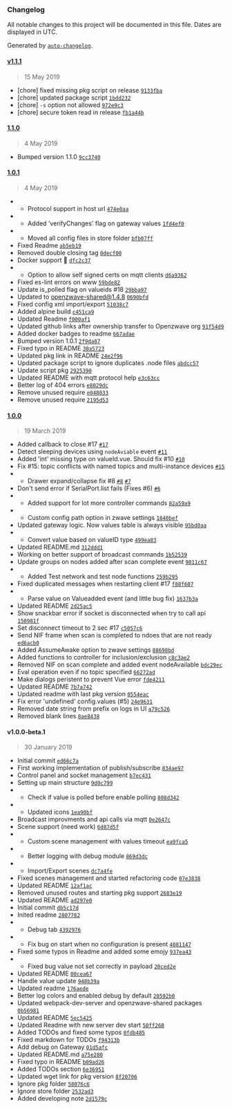 ### Changelog

All notable changes to this project will be documented in this file. Dates are displayed in UTC.

Generated by [`auto-changelog`](https://github.com/CookPete/auto-changelog).

#### [v1.1.1](https://github.com/robertsLando/Zwave2Mqtt/compare/v1.1.1...v1.1.1)

> 15 May 2019

- [chore] fixed missing pkg script on release [`9133fba`](https://github.com/robertsLando/Zwave2Mqtt/commit/9133fbaba0d8540c71083dcdf9f0d184eba708c4)
- [chore] updated package script [`1bdd232`](https://github.com/robertsLando/Zwave2Mqtt/commit/1bdd2326e03650f4cbae36681de9e0fe193439ab)
- [chore] `-s` option not allowed [`972e9c3`](https://github.com/robertsLando/Zwave2Mqtt/commit/972e9c39cc5c5cdc6b422785a031a3191dde3113)
- [chore] secure token read in release [`fb1a44b`](https://github.com/robertsLando/Zwave2Mqtt/commit/fb1a44b0d8f4e0ae4d4ba8affde0a1ea7e321d3c)

#### [1.1.0](https://github.com/robertsLando/Zwave2Mqtt/compare/1.0.1...1.1.0)

> 4 May 2019

- Bumped version 1.1.0 [`9cc3740`](https://github.com/robertsLando/Zwave2Mqtt/commit/9cc3740740b57f1e896139b5ffdb25be7576ad58)

#### [1.0.1](https://github.com/robertsLando/Zwave2Mqtt/compare/1.0.0...1.0.1)

> 4 May 2019

- - Protocol support in host url [`474e0aa`](https://github.com/robertsLando/Zwave2Mqtt/commit/474e0aa9a87d067c52824554e4363949dfa4bdb2)
- - Added 'verifyChanges' flag on gateway values [`1fd4ef0`](https://github.com/robertsLando/Zwave2Mqtt/commit/1fd4ef03f410ed162610ef4afc8515b6c8577b05)
- - Moved all config files in store folder [`bfb07ff`](https://github.com/robertsLando/Zwave2Mqtt/commit/bfb07ff57f27daa2e35267cf16907bea8be3b135)
- Fixed Readme [`ab5eb19`](https://github.com/robertsLando/Zwave2Mqtt/commit/ab5eb19be8b2a0f745a6f23761d8f9ff492f2239)
- Removed  double closing tag [`0decf00`](https://github.com/robertsLando/Zwave2Mqtt/commit/0decf00634e3918cdfaa0be9061947926c64dc3a)
- Docker support :tada: [`dfc2c37`](https://github.com/robertsLando/Zwave2Mqtt/commit/dfc2c3713cf5677006eff5469c54cf6b61bba3c5)
- - Option to allow self signed certs on mqtt clients [`d6a9362`](https://github.com/robertsLando/Zwave2Mqtt/commit/d6a93623647550d88ac89805f503b89ad69c4ca2)
- Fixed es-lint errors on www [`59bde82`](https://github.com/robertsLando/Zwave2Mqtt/commit/59bde82bd05a7260c8a1147e3b188c06530c6480)
- Update is_polled flag on valueids #18 [`29bba97`](https://github.com/robertsLando/Zwave2Mqtt/commit/29bba9716a3ddc05ae793a50e4a45a3b081d5c8f)
- Updated to openzwave-shared@1.4.8 [`0690bfd`](https://github.com/robertsLando/Zwave2Mqtt/commit/0690bfdea9c8d41b02b393bed84c57c62ed0cf1b)
- Fixed config xml import/export [`51038c7`](https://github.com/robertsLando/Zwave2Mqtt/commit/51038c7edf3fac0d5ab1a5ad7662ff4abacc1903)
- Added alpine build [`c451ca9`](https://github.com/robertsLando/Zwave2Mqtt/commit/c451ca95c8dfb38cb94cc3862843c1dfb9fc62e0)
- Updated Readme [`f000af1`](https://github.com/robertsLando/Zwave2Mqtt/commit/f000af17a455cd78ef8985d3f8e051904457401e)
- Updated github links after ownership transfer to Openzwave org [`91f54d9`](https://github.com/robertsLando/Zwave2Mqtt/commit/91f54d9715ae436920fdfbe8054432f27f4125b9)
- Added docker badges to readme [`667adae`](https://github.com/robertsLando/Zwave2Mqtt/commit/667adae2e1e8db4233e54c08d911e28454f77500)
- Bumped version 1.0.1 [`2f9da87`](https://github.com/robertsLando/Zwave2Mqtt/commit/2f9da876ff148aa5be5dece76a1cac0115dd0c54)
- Fixed typo in README [`30a5723`](https://github.com/robertsLando/Zwave2Mqtt/commit/30a5723b5bd96e307a40187b4b700421e3279383)
- Updated pkg link in README [`24e2f96`](https://github.com/robertsLando/Zwave2Mqtt/commit/24e2f96bcd883e94cf1958ff427d5a31bdd1a989)
- Updated package script to ignore duplicates .node files [`abdcc57`](https://github.com/robertsLando/Zwave2Mqtt/commit/abdcc57f484396304e77329f7bc1b95d3db333f9)
- Update script pkg [`2925390`](https://github.com/robertsLando/Zwave2Mqtt/commit/2925390dfac6d2d9f7b5e759835c4f031cbc49c3)
- Updated README with mqtt protocol help [`e3c63cc`](https://github.com/robertsLando/Zwave2Mqtt/commit/e3c63ccb10365667320561f17b699585e25d68ac)
- Better log of 404 errors [`e8029dc`](https://github.com/robertsLando/Zwave2Mqtt/commit/e8029dc38c6cbab98b6ea60259217584db6586e9)
- Remove unused require [`e048033`](https://github.com/robertsLando/Zwave2Mqtt/commit/e048033c7b08f7272ed426a82576f2b2e6cfd43b)
- Remove unused require [`2195d53`](https://github.com/robertsLando/Zwave2Mqtt/commit/2195d53146ae96d86892a1343f7532a4d411b393)

#### [1.0.0](https://github.com/robertsLando/Zwave2Mqtt/compare/v1.0.0-beta.1...1.0.0)

> 19 March 2019

- Added callback to close #17 [`#17`](https://github.com/robertsLando/Zwave2Mqtt/issues/17)
- Detect sleeping devices using `nodeAviable` event [`#11`](https://github.com/robertsLando/Zwave2Mqtt/issues/11)
- Added 'int' missing type on valueId.vue. Should fix #10 [`#10`](https://github.com/robertsLando/Zwave2Mqtt/issues/10)
- Fix #15: topic conflicts with named topics and multi-instance devices [`#15`](https://github.com/robertsLando/Zwave2Mqtt/issues/15)
- - Drawer expand/collapse fix #8 [`#8`](https://github.com/robertsLando/Zwave2Mqtt/issues/8) [`#7`](https://github.com/robertsLando/Zwave2Mqtt/issues/7)
- Don't send error if SerialPort.list fails (Fixes #6) [`#6`](https://github.com/robertsLando/Zwave2Mqtt/issues/6)
- - Added support for lot more controller commands [`82a59a9`](https://github.com/robertsLando/Zwave2Mqtt/commit/82a59a9d1c98c5072ea80752a6c9d0ed36957522)
- - Custom config path option in zwave settings [`1840bef`](https://github.com/robertsLando/Zwave2Mqtt/commit/1840bef82ae786fd2adf6becb99619950cb5e356)
- Updated gateway logic. Now values table is always visible [`95bd0aa`](https://github.com/robertsLando/Zwave2Mqtt/commit/95bd0aaaeb0e2146ab82b7d9f57c3e85c14594e2)
- - Convert value based on valueID type [`499ea83`](https://github.com/robertsLando/Zwave2Mqtt/commit/499ea83a286b5d8e09fed1cec9d5519ae1bbca61)
- Updated README.md [`312ddd1`](https://github.com/robertsLando/Zwave2Mqtt/commit/312ddd1860afad0814c6d885f1e6fe65318be9ee)
- Working on better support of broadcast commands [`1b52539`](https://github.com/robertsLando/Zwave2Mqtt/commit/1b525399a48a020ab580f3edb83abcb76a3a6fa9)
- Update groups on nodes added after scan complete event [`9811c67`](https://github.com/robertsLando/Zwave2Mqtt/commit/9811c674eb5ca7321941d2a4a11bc66ac8413af6)
- - Added Test network and test node functions [`259b295`](https://github.com/robertsLando/Zwave2Mqtt/commit/259b2953dc5d0ebeff4beeb58862b3f2e125d5cb)
- Fixed duplicated messages when restarting client #17 [`f88f607`](https://github.com/robertsLando/Zwave2Mqtt/commit/f88f60773025ceb9d5891fa3a7c35906c44d9387)
- - Parse value on Valueadded event (and little bug fix) [`1637b3a`](https://github.com/robertsLando/Zwave2Mqtt/commit/1637b3af46e75cd778a6b15b6a0d5deeda8202e9)
- Updated README [`2d25ac5`](https://github.com/robertsLando/Zwave2Mqtt/commit/2d25ac5ea9be155a1c3df616ac6d741ae5adbd6d)
- Show snackbar error if socket is disconnected when try to call api [`150981f`](https://github.com/robertsLando/Zwave2Mqtt/commit/150981facee262606ad5e1fefc14d5b0c1244361)
- Set disconnect timeout to 2 sec #17 [`c5057c6`](https://github.com/robertsLando/Zwave2Mqtt/commit/c5057c601d5b653f967bb0bf67a6217decae46a6)
- Send NIF frame when scan is completed to ndoes that are not ready [`ed6acb0`](https://github.com/robertsLando/Zwave2Mqtt/commit/ed6acb0929dde014d821fbcca32916e1677ae384)
- Added AssumeAwake option to zwave settings [`88698bd`](https://github.com/robertsLando/Zwave2Mqtt/commit/88698bdc1d7f77c7d8d256b829b69c85f1b2b58c)
- Added functions to controller for inclusion/exclusion [`c8c3ae2`](https://github.com/robertsLando/Zwave2Mqtt/commit/c8c3ae28a6fec0b35fee85900a74e54d0fa5d1b7)
- Removed NIF on scan complete and added event nodeAvailable [`bdc29ec`](https://github.com/robertsLando/Zwave2Mqtt/commit/bdc29ecb218476819556154393fc662432b73861)
- Eval operation even if no topic specified [`66272ad`](https://github.com/robertsLando/Zwave2Mqtt/commit/66272ad2664706480ebd7766693b784d71b776a7)
- Make dialogs peristent to prevent Vue error [`fde4211`](https://github.com/robertsLando/Zwave2Mqtt/commit/fde421176379400013ea1c920fb4e8cce8b46308)
- Updated README [`7b7a742`](https://github.com/robertsLando/Zwave2Mqtt/commit/7b7a7423f7ed60ff6199b4c3f6bbc157d50a1ea2)
- Updated readme with last pkg version [`0554eac`](https://github.com/robertsLando/Zwave2Mqtt/commit/0554eac8d86d602bff28ae8b3ba83786cb6a96a0)
- Fix error 'undefined' config.values (#5) [`24e9631`](https://github.com/robertsLando/Zwave2Mqtt/commit/24e963184dca9be1bce56323aaa6b52565da7a40)
- Removed date string from prefix on logs in UI [`a79c526`](https://github.com/robertsLando/Zwave2Mqtt/commit/a79c526f9fe3abe43a3759b8ef37ee170e8d3fe3)
- Removed blank lines [`8ae8438`](https://github.com/robertsLando/Zwave2Mqtt/commit/8ae84389261ef6ab461135ef9948e253f421001f)

#### v1.0.0-beta.1

> 30 January 2019

- Initial commit [`ed66c7a`](https://github.com/robertsLando/Zwave2Mqtt/commit/ed66c7a638c09b588c86332c32342ee9235dcf41)
- First working implementation of publish/subscribe [`834ae97`](https://github.com/robertsLando/Zwave2Mqtt/commit/834ae979cd0bc38b82766c3c5590630bdb4be20b)
- Control panel and socket management [`b7ec431`](https://github.com/robertsLando/Zwave2Mqtt/commit/b7ec4311d5e7db291636f4cd804ebd88921dec9d)
- Setting up main structure [`9d0c799`](https://github.com/robertsLando/Zwave2Mqtt/commit/9d0c79981e47d1999160b821632c9c9ff5924801)
- - Check if value is polled before enable polling [`808d342`](https://github.com/robertsLando/Zwave2Mqtt/commit/808d3427fd23493cc6cd87ba583567352411f150)
- - Updated icons [`1ea90bf`](https://github.com/robertsLando/Zwave2Mqtt/commit/1ea90bf1f760bb54d8506ec1e30e8bd1241cb477)
- Broadcast improvments and api calls via mqtt [`0e2647c`](https://github.com/robertsLando/Zwave2Mqtt/commit/0e2647cdb49823a6ce4afe3258cbc6f2eb96e75d)
- Scene support (need work) [`6d87d5f`](https://github.com/robertsLando/Zwave2Mqtt/commit/6d87d5f30d7eebcb3373f38db47c3864f2353365)
- - Custom scene management with values timeout [`ea9fca5`](https://github.com/robertsLando/Zwave2Mqtt/commit/ea9fca5a24c88898c83e03da308c57dec1948561)
- - Better logging with debug module [`869d3dc`](https://github.com/robertsLando/Zwave2Mqtt/commit/869d3dcbe4378fac27da86851926148d638bc56c)
- - Import/Export scenes [`dc7a4fe`](https://github.com/robertsLando/Zwave2Mqtt/commit/dc7a4fe6018184a6748855e5d8334883e02c1962)
- Fixed scenes management and started refactoring code [`07e3838`](https://github.com/robertsLando/Zwave2Mqtt/commit/07e383817e1506baf42e51adf35db2e42891a61d)
- Updated README [`12af1ac`](https://github.com/robertsLando/Zwave2Mqtt/commit/12af1ac6811ff2030c89048654b52aca4f3d2994)
- Removed unused routes and starting pkg support [`2683e19`](https://github.com/robertsLando/Zwave2Mqtt/commit/2683e196c81702591c266dd21cbc32b7c29a3afe)
- Updated README [`ad297e0`](https://github.com/robertsLando/Zwave2Mqtt/commit/ad297e0597042a348b6bd1a9275e3b0c5eea7fb5)
- Initial commit [`db5c17d`](https://github.com/robertsLando/Zwave2Mqtt/commit/db5c17d542f717211172b3cc7011bdf5f5837fc0)
- Inited readme [`2807782`](https://github.com/robertsLando/Zwave2Mqtt/commit/2807782131900ee23f9f7ecd562126edcae4c625)
- - Debug tab [`4392976`](https://github.com/robertsLando/Zwave2Mqtt/commit/4392976ac13b4ffadce2058398f5a6af40850e4c)
- - Fix bug on start when no configuration is present [`4081147`](https://github.com/robertsLando/Zwave2Mqtt/commit/40811470c521836064d945837a97c14e68616daf)
- Fixed some typos in Readme and added some emojy [`937ea43`](https://github.com/robertsLando/Zwave2Mqtt/commit/937ea43f80d5dcd93ed57cf33dea3545cd0e6f3d)
- - Fixed bug value not set correctly in payload [`20ced2e`](https://github.com/robertsLando/Zwave2Mqtt/commit/20ced2e6b8fa746d1f6aed3f12c287e782841580)
- Updated README [`00cea67`](https://github.com/robertsLando/Zwave2Mqtt/commit/00cea672d8705aa131011781546a3fe9700c760a)
- Handle value update [`948b39a`](https://github.com/robertsLando/Zwave2Mqtt/commit/948b39a1d781de7a84376eb650a5261dc4d4659c)
- Updated readme [`176aede`](https://github.com/robertsLando/Zwave2Mqtt/commit/176aede2219546b7bdbf21280323d57fd2c8308b)
- Better log colors and enabled debug by default [`20592b0`](https://github.com/robertsLando/Zwave2Mqtt/commit/20592b09181841fc36b2251647cebb62a57e4f1b)
- Updated webpack-dev-server and openzwave-shared packages [`0b56981`](https://github.com/robertsLando/Zwave2Mqtt/commit/0b56981bf30856db759a92ff106f67b4c252f1df)
- Updated README [`5ec5425`](https://github.com/robertsLando/Zwave2Mqtt/commit/5ec54253e4042d61f2a901140b1deffd5648948b)
- Updated Readme with new server dev start [`50ff268`](https://github.com/robertsLando/Zwave2Mqtt/commit/50ff2680948cb34460c49c4e5bae9a7c80d6cdaa)
- Added TODOs and fixed some typos [`8fdb485`](https://github.com/robertsLando/Zwave2Mqtt/commit/8fdb4859b203810f89463a2ac2e62ea2114c5fa3)
- Fixed markdown for TODOs [`f94313b`](https://github.com/robertsLando/Zwave2Mqtt/commit/f94313bf075b92460bb0011d2229f2cdfe806d56)
- Add debug on Gateway [`01d5afc`](https://github.com/robertsLando/Zwave2Mqtt/commit/01d5afce785305f3b9b553bdc89feed6fffa03b0)
- Updated README.md [`a75e280`](https://github.com/robertsLando/Zwave2Mqtt/commit/a75e280b88e7551395d68c5b87b33cb1fa0a18a4)
- Fixed typo in README [`b09ad26`](https://github.com/robertsLando/Zwave2Mqtt/commit/b09ad260d47a963c5be43258ecf40f33bfba9be5)
- Added TODOs section [`6e36951`](https://github.com/robertsLando/Zwave2Mqtt/commit/6e36951d239f73c7a55854eaaf2cc14ca1f37656)
- Updated wget link for pkg version [`8f20706`](https://github.com/robertsLando/Zwave2Mqtt/commit/8f20706cfee7d2f6cb7b7d00b44a3e5ac0d48c9d)
- Ignore pkg folder [`58076c6`](https://github.com/robertsLando/Zwave2Mqtt/commit/58076c66875ea0ea4d3d6ec7d1c199cb86ec393a)
- Ignore store folder [`2532ad3`](https://github.com/robertsLando/Zwave2Mqtt/commit/2532ad3e21f4dff6bab1ce3ec1190e478af06d59)
- Added developing note [`2d1579c`](https://github.com/robertsLando/Zwave2Mqtt/commit/2d1579c628eda49a0a29d8ff8a6d068687fd3b50)
